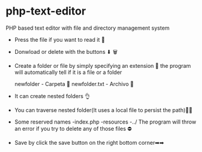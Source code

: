 # php-text-editor
PHP based text editor with file and directory management system 

* Press the file if you want to read it 💾

* Donwload or delete with the buttons ⬇ 🗑

* Create a folder or file by simply specifying an extension 💾 the program will automatically tell if it is a file or a folder

  newfolder - Carpeta 📁
  newfolder.txt - Archivo 💾

* It can create nested folders 👌

* You can traverse nested folder(It uses a local file to persist the path)🏃‍♂️

* Some reserved names
 -index.php 
 -resources
 -../
The program will throw an error if you try to delete any of those files ⛔

* Save by click the save button on the right bottom corner➡➡
